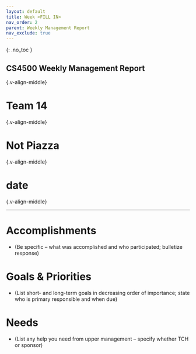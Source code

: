 ```yaml
---
layout: default
title: Week <FILL IN>
nav_order: 2
parent: Weekly Management Report
nav_exclude: true
---
```

{: .no_toc }
## CS4500 Weekly Management Report
{.v-align-middle}
# Team 14
{.v-align-middle}
# Not Piazza
{.v-align-middle}
# date
{.v-align-middle}
* * *
# Accomplishments
- (Be specific – what was accomplished and who participated; bulletize response)
# Goals & Priorities
- (List short- and long-term goals in decreasing order  of importance; state who is primary responsible and 
when due)
# Needs
- (List any help you need from upper management – specify whether TCH or sponsor)